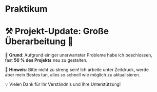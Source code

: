 # Praktikum
# ⚒️ Projekt-Update: Große Überarbeitung 🚀

🔄 **Grund**: Aufgrund einiger unerwarteter Probleme habe ich beschlossen, fast **50 % des Projekts** neu zu gestalten.   

🙏 **Hinweis**: Bitte nicht zu streng sein! Ich arbeite unter Zeitdruck, werde aber mein Bestes tun, alles so schnell wie möglich zu aktualisieren.  

💡 Vielen Dank für Ihr Verständnis und Ihre Unterstützung!  
